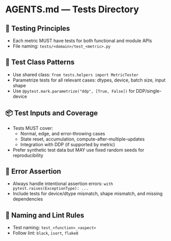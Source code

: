 # AGENTS.md — Tests Directory

## 🦾 Testing Principles

- Each metric MUST have tests for both functional and module APIs
- File naming: `tests/<domain>/test_<metric>.py`

## 🚥 Test Class Patterns

- Use shared class: `from tests.helpers import MetricTester`
- Parametrize tests for all relevant cases: dtypes, device, batch size, input shape
- Use `@pytest.mark.parametrize("ddp", [True, False])` for DDP/single-device

## 📦 Test Inputs and Coverage

- Tests MUST cover:
  - Normal, edge, and error-throwing cases
  - State reset, accumulation, compute-after-multiple-updates
  - Integration with DDP (if supported by metric)
- Prefer synthetic test data but MAY use fixed random seeds for reproducibility

## 🚨 Error Assertion

- Always handle intentional assertion errors: `with pytest.raises(ExceptionType): ...`
- Include tests for device/dtype mismatch, shape mismatch, and missing dependencies

## 📄 Naming and Lint Rules

- Test naming: `test_<function>_<aspect>`
- Follow lint: `black`, `isort`, `flake8`
